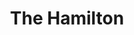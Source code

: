 ---
layout: place
title: The Hamilton
permalink: /district-of-columbia/washington/the-hamilton.html
stateAbbr: DC
stateName: District of Columbia
cityName: Washington
seo:
  type: restaurant
  links: https://www.thehamiltondc.com/
place_id: ChIJ0zjVx5e3t4kRPiQqmswuh9c
photos:
  - name: >-
      places/ChIJ0zjVx5e3t4kRPiQqmswuh9c/photos/AeeoHcLPK5MxgGQGbriyBsNpRqjRWH9kONuJ04-cXaiC5FhWYzYigEzy3enOXeKQRZ_Xx18t0R-SvP2043VBOxcm6hhz45O32TR87AIU9emp1YuMP-BaTZz8MiHaA7E9qzj1zfA6x0fvLg0b2siobHD43t67xEEDXq6rP4NLyrftDJ-XUzaRZB9n7Kq8_txjKCQ5XeCdKNzueVQf3DjzeTgrBUToUeEMaC_gNqpELb0khOrsBmrocwm_pefD3inDLh16qVvjTOXAbAFAkiuti7WHHN5-K4XS0nwlJUvqMKHvOBcmSg
    widthPx: 4320
    heightPx: 2880
    authorAttributions:
      - displayName: The Hamilton
        uri: https://maps.google.com/maps/contrib/103036502084943676218
        photoUri: >-
          https://lh3.googleusercontent.com/a-/ALV-UjVO3-F5aO5j5esYcSX4jlP4ihk8-i8e-psdkXz7LpWff__RsJI0=s100-p-k-no-mo
    flagContentUri: >-
      https://www.google.com/local/imagery/report/?cb_client=maps_api_places.places_api&image_key=!1e10!2sAF1QipNexydivJCAR1PVxdJBi_d8ymsIRS0ePaRRWaLV&hl=en-US
    googleMapsUri: >-
      https://www.google.com/maps/place//data=!3m4!1e2!3m2!1sAF1QipNexydivJCAR1PVxdJBi_d8ymsIRS0ePaRRWaLV!2e10!4m2!3m1!1s0x89b7b797c7d538d3:0xd7872ecc9a2a243e
  - name: >-
      places/ChIJ0zjVx5e3t4kRPiQqmswuh9c/photos/AeeoHcJaLXX0Nc2DDyuk8BtQar0__L2dbRBmtg_SXF2bTBxqT_oxDCRFanUCW4FZ--ggUaIARIXBDPoSxgdoShNFI5ooVRKfl9DVqIQ2rkTMKCLk9KJo0XdrGEmpOLLepA2NfHxQq4LTfUomlrXiO_YySHumVCTjfCLd6vdcZA0K_NhczECrj993I4DFH9PknQ9V8fRXFInU3zdZxvE-9EKLX4x9tBnxVKnyrb4tv0kwEjo0r-gDob4xp8Ij3Oim2cNU-NoUIyyQ40TzE0HQIrYluTDbQUQvxV-9-RlGgMUjt0CYjtvBqLKxyzr66ML0ELGEcQONbfmWWspcCdxrrw1iWskJJUGObz-XOp266z9fSva-3nV-ng98KF_Q4mLhHq7veKcSxdNJ2D7tBmpgmlM3cNJ0l-IxsDTJD6OEgM2DYKjc0GTt
    widthPx: 4800
    heightPx: 3600
    authorAttributions:
      - displayName: Edel Lala
        uri: https://maps.google.com/maps/contrib/113235938724027892276
        photoUri: >-
          https://lh3.googleusercontent.com/a-/ALV-UjVGuBEaXfAOKFVB43DmZRrBr_e4simuquog9MQflHtMDt2KIELC=s100-p-k-no-mo
    flagContentUri: >-
      https://www.google.com/local/imagery/report/?cb_client=maps_api_places.places_api&image_key=!1e10!2sCIHM0ogKEICAgMDIr_WFsgE&hl=en-US
    googleMapsUri: >-
      https://www.google.com/maps/place//data=!3m4!1e2!3m2!1sCIHM0ogKEICAgMDIr_WFsgE!2e10!4m2!3m1!1s0x89b7b797c7d538d3:0xd7872ecc9a2a243e
  - name: >-
      places/ChIJ0zjVx5e3t4kRPiQqmswuh9c/photos/AeeoHcIuVgnDrFDVkKrDdDa9Ys58OpQsWOIhrbhCfupcZjAb-4_BRrHphaIKLiiDM0Ow5h7tENOebBqTYe2CVzSkjyigzpWhNVjS2H4x-tTbTmmRL8yDVmQ6NrpSsAKGoZKXS5DfskWL9qZqQr6rppMuGmLTEmFhdQwMg1W5p4ZNJ5juRW4N6Uilf8ug58ZZGy940VXMzkWKwnzH9U_hORBdGjdYaovqmjfFMUYpcI7XStbfwEzhFFFaPwdInoFFaaXj7FPwNJdcsEPk1Za-IlQEuYr3px7C12Ec6TwevmfIaSaCyA
    widthPx: 3841
    heightPx: 2561
    authorAttributions:
      - displayName: The Hamilton
        uri: https://maps.google.com/maps/contrib/103036502084943676218
        photoUri: >-
          https://lh3.googleusercontent.com/a-/ALV-UjVO3-F5aO5j5esYcSX4jlP4ihk8-i8e-psdkXz7LpWff__RsJI0=s100-p-k-no-mo
    flagContentUri: >-
      https://www.google.com/local/imagery/report/?cb_client=maps_api_places.places_api&image_key=!1e10!2sAF1QipPNBknx98gB52rrGlTnYYHrRYw0iF7W6DU3nNqw&hl=en-US
    googleMapsUri: >-
      https://www.google.com/maps/place//data=!3m4!1e2!3m2!1sAF1QipPNBknx98gB52rrGlTnYYHrRYw0iF7W6DU3nNqw!2e10!4m2!3m1!1s0x89b7b797c7d538d3:0xd7872ecc9a2a243e
  - name: >-
      places/ChIJ0zjVx5e3t4kRPiQqmswuh9c/photos/AeeoHcLmATeXU5CHh7Dwh7td_TrwAkakEpY-MmR55xFxBbx1gRtcfPy4YEmtLKNJrcAaTxj22amxvuaURi4mlvkZN7SiLXuDkNmVrp5uy09OXIKUF8BcJK24bvJjrChMbR4HWyNx-BEGyzYaikYFNgMzoyFAZBLE5Fnb0nR9FKdUWDC_RRPRKxbFPDDqjJSrbkAWHkEU9YM18OgXaaStq8G2DZRHMykR5I5vlANZ5lQnFs63tzuD2-luM4t7ILT1G5Fm_TQuJK23hSH0B3vz_Y15uujTeOS42hLr1dhermfn7rSGNiZrUo4v64fmk373uGsIa_bhD1tRtuxYeK0-Jnf8fieEbvURcGtH4LoocvN9ucpgKvEofUQE_bSw4ebVloAuEGujdUitZ3yqTbmF4jBW_YuSXy1OcSszzm3aaqL1Ewvbl0E
    widthPx: 4800
    heightPx: 3600
    authorAttributions:
      - displayName: Kirill Bogoslovskii
        uri: https://maps.google.com/maps/contrib/105387125841654742972
        photoUri: >-
          https://lh3.googleusercontent.com/a-/ALV-UjWsKeZjkaxy2oG4PgantIqqs2HsO9P8dYTv20eL_Y9Shv6vTVw2Rg=s100-p-k-no-mo
    flagContentUri: >-
      https://www.google.com/local/imagery/report/?cb_client=maps_api_places.places_api&image_key=!1e10!2sCIHM0ogKEICAgMCIh5GssQE&hl=en-US
    googleMapsUri: >-
      https://www.google.com/maps/place//data=!3m4!1e2!3m2!1sCIHM0ogKEICAgMCIh5GssQE!2e10!4m2!3m1!1s0x89b7b797c7d538d3:0xd7872ecc9a2a243e
  - name: >-
      places/ChIJ0zjVx5e3t4kRPiQqmswuh9c/photos/AeeoHcJwTWA3ZodDKBcriPlKeQbS5HJIPtpmANvFAOwxG57HPcJ1uEmqHZXUOiO27klaYkwyafVzShtKxX1Ph8TE1bgTRRF6ymh6ENuqi_yJuk5O8mfh8t8oGGX3NKGHSmLnqPCaSlnAK0AHtjAOEKMDLlDnXY92gadRACTrATR7zf5C_sX6HHGtaFlk0Uek2SUMIg_dDb81gdQ67ej7KzBOGZlqvYymLxc8HOb3Q-HHt34cnGP5VP5esTshTIqzr_bTXGNP54-oLVx_Auxv2VeA0udDmDUCYB61ZzkHF4O_23Q4VP4ahmTyjQ7wF5lo3iB4UxQteMC59Yre9q4CgAyCIVfyZEHRjHIXxpKF6Oe9c0uoAxWSz61_Ui0B6xPv7BymDdJ2FQ-iqUeb14ixtf7Vwj2FNnf_qmRySgmEaY8JBRVmLQ
    widthPx: 1743
    heightPx: 1576
    authorAttributions:
      - displayName: Dario Mirski
        uri: https://maps.google.com/maps/contrib/105576028219949544272
        photoUri: >-
          https://lh3.googleusercontent.com/a/ACg8ocLmR1GhLP5OvoCaP9UsKAf6y-RNEz6o-cODI17Q2goiWLPKPw=s100-p-k-no-mo
    flagContentUri: >-
      https://www.google.com/local/imagery/report/?cb_client=maps_api_places.places_api&image_key=!1e10!2sCIHM0ogKEICAgMCIzrCbHw&hl=en-US
    googleMapsUri: >-
      https://www.google.com/maps/place//data=!3m4!1e2!3m2!1sCIHM0ogKEICAgMCIzrCbHw!2e10!4m2!3m1!1s0x89b7b797c7d538d3:0xd7872ecc9a2a243e
  - name: >-
      places/ChIJ0zjVx5e3t4kRPiQqmswuh9c/photos/AeeoHcLJY3nbAtJvQJqNNz9tP8RDjR98GmgE0tRHqlCp3x-ySwWuT7mM4FWHwcyWiDabSNW-L2EnVUA9vbZvCguCOi9x7aa_mVQrTuhHoW1TJWQQrlwiRRoj4c6CRxhy2upIeRZRfm1KEvnBdf-ibqvENmDudyr284-efcuARccgnQFjFBGD2HVux9ES_1eDL8kNmSC36MqXqVw6LnoMJUgBbuEnkbzrhun0PiOQc8SHIFSTlJzoDH48KcLlxTEi8NfuNyzyGSF7m4mr-g0f5gT4fAAwtx-cAFmblhaoaR46ljJa4Q
    widthPx: 947
    heightPx: 800
    authorAttributions:
      - displayName: The Hamilton
        uri: https://maps.google.com/maps/contrib/103036502084943676218
        photoUri: >-
          https://lh3.googleusercontent.com/a-/ALV-UjVO3-F5aO5j5esYcSX4jlP4ihk8-i8e-psdkXz7LpWff__RsJI0=s100-p-k-no-mo
    flagContentUri: >-
      https://www.google.com/local/imagery/report/?cb_client=maps_api_places.places_api&image_key=!1e10!2sAF1QipN4-z29R_lAtpCsHkoX_0K_Nsf5lSdySb9pogT3&hl=en-US
    googleMapsUri: >-
      https://www.google.com/maps/place//data=!3m4!1e2!3m2!1sAF1QipN4-z29R_lAtpCsHkoX_0K_Nsf5lSdySb9pogT3!2e10!4m2!3m1!1s0x89b7b797c7d538d3:0xd7872ecc9a2a243e
  - name: >-
      places/ChIJ0zjVx5e3t4kRPiQqmswuh9c/photos/AeeoHcLb30m08UruxAUCPdPTCpTVEidm_HEZFKnp6WwBv-p59kW3ouNTltnAkeasqY4e42dRX0cuHfSVQ9umGTLELsb1mShAnseKFyaJrY7MdFfJmfOn1bk0uZwFbLK0V673elCLghM5itLnXSJljnfKWzrf0oo544rqub5F9i7pRa_i5kZ5y0bVPLS61BAszy5k5EGQVz61RRxUeldCjWvUs2jO35cXe88_AAug884-d7t8HRA4tRDXey_jhDks_efPh5Hv8XNRPE2GDB1ORu703ET5ZZrblLTFrnCzz7qtJ6-GUrnNkImeQNDIwBwsWz4ODADsF5c5djWzlAcUHf1hWLGlvwbsWbATaGE3r1GGZMBNllLBunsIgEebHabpdaBa604hIQMHrrCoXdgW2v9MoE11UBU9e6bHQPQIr0aelJsr_44h
    widthPx: 4624
    heightPx: 3472
    authorAttributions:
      - displayName: Emma Cobert
        uri: https://maps.google.com/maps/contrib/117567416219630118483
        photoUri: >-
          https://lh3.googleusercontent.com/a-/ALV-UjV0vyg5zDrBLBoE0fErcMhpcz8SJVL2feX3rYuk5G7P7gd8gy3Z=s100-p-k-no-mo
    flagContentUri: >-
      https://www.google.com/local/imagery/report/?cb_client=maps_api_places.places_api&image_key=!1e10!2sCIHM0ogKEICAgICfq5-zowE&hl=en-US
    googleMapsUri: >-
      https://www.google.com/maps/place//data=!3m4!1e2!3m2!1sCIHM0ogKEICAgICfq5-zowE!2e10!4m2!3m1!1s0x89b7b797c7d538d3:0xd7872ecc9a2a243e
  - name: >-
      places/ChIJ0zjVx5e3t4kRPiQqmswuh9c/photos/AeeoHcL-ZW1CEpNUFqX_cjZZAJaVktVq8SW_46Ix7mAptwtBiaLtIZ9yveNx3AhppL38YJp3C0wPDwpA-aksAh7sWGpWqkrq9_NGdDgCiQK9IIwF7oy_r2CrN41gVRwe5sYaupvItUEwaB1l0aZesimlU_DfIBybg_yfIy5B8pxOvX2tgSbxht_vCsAaA8KKBl-40WgAiKryFyQnnlvEGLv2r7tY20XSfMw50sTQ7bBsdqRYlfwH3CdF4x1caaRSJ252Ka2DZGHwHMHqnoBWNdycGFhzDRoQFbwH6nM_oO2LOm_IUA_QWcdg5w43I0HMVd6jO9pLIfJlgaLYY7RL98hU2LuO_r_PYNTNIba-b0SthWI-vCspEDH3yPoVhcZyLck_C9jV2stAG_Qu_OmMVlx-ICnnkO2ziK7cYnc5ZMLHbLxFak1R
    widthPx: 3600
    heightPx: 4800
    authorAttributions:
      - displayName: Satish Shikhare
        uri: https://maps.google.com/maps/contrib/108427399698816213863
        photoUri: >-
          https://lh3.googleusercontent.com/a-/ALV-UjXfXDmDpMfuXilMSS8nHhMleGrZ9OAq407iVIoVpT-_M87ZvzbK=s100-p-k-no-mo
    flagContentUri: >-
      https://www.google.com/local/imagery/report/?cb_client=maps_api_places.places_api&image_key=!1e10!2sCIHM0ogKEICAgICvjsO5iAE&hl=en-US
    googleMapsUri: >-
      https://www.google.com/maps/place//data=!3m4!1e2!3m2!1sCIHM0ogKEICAgICvjsO5iAE!2e10!4m2!3m1!1s0x89b7b797c7d538d3:0xd7872ecc9a2a243e
  - name: >-
      places/ChIJ0zjVx5e3t4kRPiQqmswuh9c/photos/AeeoHcIb4mjk0kIppEYyiLASEBZJ7kIReghic8VmOYMSGkkkrLTutQNvrJPgf30BFpZVi06pIWNWKOMsLfGg6sz0S1u88XursaHm49YdW_jQaXtBgpJYcuUVny4ZaIxHdnY4nmMiv_19KtQv11i1xuHH3inIxnmQ_GKDzFmATcouJZxDyXWY_4f37xz4K3_3aXlNv1sFpUtAumLGKn8NUERSKf3cA9pw7gkIeWcSBcyaSLHBq79zkvr-XtLl0XfSzpd809XLxydKzRVndAU-B1TZ3B4mWRb8f3WsrW4-F79dpERfAdBiyQMyd-7hgsDScqpP_hXm_EQanjWJdUiCcu9v_2Nn6Zy0AGQ-oL54t-43I7wLBJXHFCetHoorsukIkrz2Vj2UJ-WIy7C8l6jm6o-ajqeCNzgPXhy5REV8XVlaSDDp3g
    widthPx: 4080
    heightPx: 3072
    authorAttributions:
      - displayName: Sean B
        uri: https://maps.google.com/maps/contrib/118135978568226268136
        photoUri: >-
          https://lh3.googleusercontent.com/a/ACg8ocJ6X7QY7mx3J8WiVgMbptwICzMsZzn-7OF-60bZQPUUEKc3XQ=s100-p-k-no-mo
    flagContentUri: >-
      https://www.google.com/local/imagery/report/?cb_client=maps_api_places.places_api&image_key=!1e10!2sCIHM0ogKEICAgICLp8LcUw&hl=en-US
    googleMapsUri: >-
      https://www.google.com/maps/place//data=!3m4!1e2!3m2!1sCIHM0ogKEICAgICLp8LcUw!2e10!4m2!3m1!1s0x89b7b797c7d538d3:0xd7872ecc9a2a243e
  - name: >-
      places/ChIJ0zjVx5e3t4kRPiQqmswuh9c/photos/AeeoHcJOKqRZhA7_z4TMhYiyk5cR4sYcFPCoWft8H2VyQCRynTUO5OA2ZWXZjFzieRHwuEKGNHdMClJce0I8gHxmoYAyd-3rcceUx8PqYP-XTuK4NkhfzQwtXWdSsmiP1zPTIUawBXNNLir1pn8NOgpPfdwbSKxaHvOwXoqZ1M_5iAXy5AXCaHkOmzS-0UsHy7z4UPE0sFWqIZsHja1g9q_znjmvFLZgRlqapzpdZ83ezni25bhRqBwFDfyeUUCkAHsUlhdM5A_wWf8wbis63OgVgg1zP315XVHEiO6N3JsE_dDxRs5fRRCgsgJnQ43v0bFyB32HcNPbJ2aMbGY2cyMRF3aZR748W4cWj9daOIxaG9_gvBeC5FXfqU88adfiBTnh4_NTIycjeejqer4hUk3590EKBit5eruU87wSEdCKWxEgtDSX
    widthPx: 3600
    heightPx: 4800
    authorAttributions:
      - displayName: Satish Shikhare
        uri: https://maps.google.com/maps/contrib/108427399698816213863
        photoUri: >-
          https://lh3.googleusercontent.com/a-/ALV-UjXfXDmDpMfuXilMSS8nHhMleGrZ9OAq407iVIoVpT-_M87ZvzbK=s100-p-k-no-mo
    flagContentUri: >-
      https://www.google.com/local/imagery/report/?cb_client=maps_api_places.places_api&image_key=!1e10!2sCIHM0ogKEICAgICvjsO58AE&hl=en-US
    googleMapsUri: >-
      https://www.google.com/maps/place//data=!3m4!1e2!3m2!1sCIHM0ogKEICAgICvjsO58AE!2e10!4m2!3m1!1s0x89b7b797c7d538d3:0xd7872ecc9a2a243e
address: 600 14th St NW, Washington, DC 20005, USA
street: 600 14th St NW
city: Washington
state: DC
zip: '20005'
country: USA
neighborhood: Northwest Washington
latitude: '38.897538'
longitude: '-77.032187'
accessibility_options:
  wheelchairAccessibleEntrance: true
  wheelchairAccessibleRestroom: true
  wheelchairAccessibleSeating: true
business_status: OPERATIONAL
name: The Hamilton
google_maps_links:
  directionsUri: >-
    https://www.google.com/maps/dir//''/data=!4m7!4m6!1m1!4e2!1m2!1m1!1s0x89b7b797c7d538d3:0xd7872ecc9a2a243e!3e0
  placeUri: https://maps.google.com/?cid=15530433296305103934
  writeAReviewUri: >-
    https://www.google.com/maps/place//data=!4m3!3m2!1s0x89b7b797c7d538d3:0xd7872ecc9a2a243e!12e1
  reviewsUri: >-
    https://www.google.com/maps/place//data=!4m4!3m3!1s0x89b7b797c7d538d3:0xd7872ecc9a2a243e!9m1!1b1
  photosUri: >-
    https://www.google.com/maps/place//data=!4m3!3m2!1s0x89b7b797c7d538d3:0xd7872ecc9a2a243e!10e5
primary_type: American Restaurant
opening_hours:
  regular: null
  current: null
secondary_opening_hours:
  regular:
    weekdayDescriptions: null
    type: null
  current:
    weekdayDescriptions: null
    type: null
phone: (202) 787-1000
price_level: PRICE_LEVEL_MODERATE
price_range: null
rating: '4.5'
rating_count: 0
website: https://www.thehamiltondc.com/
description: >-
  Explore The Hamilton in Washington, DC$$$The Hamilton in Washington, DC,
  stands out as a vibrant American eatery blending lively vibes with a diverse
  menu that appeals to various tastes, including fresh seafood and creative
  twists on classics. This spot features a spacious interior with beautiful
  architecture and live music downstairs, making it ideal for casual gatherings
  or relaxed evenings out. Patrons appreciate the attentive service and
  welcoming atmosphere, complemented by options like outdoor seating and
  accessibility features for all visitors. If you're seeking top-rated dining
  experiences in the area, The Hamilton offers a mix of hearty dishes and
  refreshing cocktails that highlight its commitment to quality and variety.
generative_summary: >-
  Explore The Hamilton in Washington, DC$$$The Hamilton in Washington, DC,
  stands out as a vibrant American eatery blending lively vibes with a diverse
  menu that appeals to various tastes, including fresh seafood and creative
  twists on classics. This spot features a spacious interior with beautiful
  architecture and live music downstairs, making it ideal for casual gatherings
  or relaxed evenings out. Patrons appreciate the attentive service and
  welcoming atmosphere, complemented by options like outdoor seating and
  accessibility features for all visitors. If you're seeking top-rated dining
  experiences in the area, The Hamilton offers a mix of hearty dishes and
  refreshing cocktails that highlight its commitment to quality and variety.
generative_disclosure: Summarized by AI using the Grok-3-Mini model.
reviews:
  - name: >-
      places/ChIJ0zjVx5e3t4kRPiQqmswuh9c/reviews/ChdDSUhNMG9nS0VJQ0FnTUNJMHNmUXVRRRAB
    relativePublishTimeDescription: a week ago
    rating: 5
    text:
      text: >-
        Perfect Simplicity: A Return to The Hamilton


        As DC residents, my wife and I have come to appreciate restaurants that
        blend quality, atmosphere, and consistency. Our recent dinner at The
        Hamilton, a repeat visit during the vibrant Cherry Blossom season, once
        again confirmed its place among the city’s most satisfying dining
        experiences. “Perfect Simplicity” best describes our evening—not because
        the dishes were simple in execution, but because everything felt
        effortlessly right.


        🌸 The Cherry Blossom Glow: Atmosphere & Service

        With DC in full bloom and visitors flowing in from across the country
        and abroad, The Hamilton was lively and energetic. The space was
        bustling but never chaotic, and the service stood out—attentive,
        polished, and unhurried, allowing us to fully enjoy each course in
        comfort.


        🍜 Starter: Miso Soup

        I began with the Miso Soup, which turned out to be a quiet revelation.
        The broth was velvety and savory, its umami notes deepened by shiitake
        mushrooms sliced to perfection, silky tofu, scallions, and the subtle
        marine touch of seaweed. This was a dish in harmony—elegant, balanced,
        and deeply satisfying.


        🧀 Shared Starter: Grayson Cheese Plate

        We shared the Grayson cheese, part of the American Farmhouse Cheese
        selection, and it delivered a beautiful range of flavors and textures.
        The semi-soft, aromatic cow’s milk cheese was accompanied by pickled red
        onions with a delightful crunch, tangy and vibrant. The cranberry walnut
        bread was both chewy and fragrant, and the two accompanying spreads
        added complexity—one fig-forward and sweet, the other earthy and savory.
        It was a starter that invited slow bites and long conversation.


        🍝 Main: Classic Meatballs & Pomodoro

        I followed with the Classic Meatballs & Pomodoro—an unfussy but
        comforting dish done impeccably well. The meatballs were tender and
        well-seasoned, nestled in a bright and savory pomodoro sauce, with a
        base of Parmesan polenta that was creamy, rich, and wonderfully
        textured. It felt like something straight out of a rustic Italian
        kitchen.


        🥪 Her Main: Roasted Turkey Sandwich

        My wife enjoyed the Roasted Turkey Sandwich, built on everything
        ciabatta and layered with pimento cheese, bacon, lettuce, tomato, and
        scallion aioli. She noted the turkey’s shaved texture, which gave the
        sandwich a light yet satisfying mouthfeel. The flavors were vibrant and
        well-integrated, especially the subtle heat of the pimento cheese and
        the crisp, smoky bacon. Served with golden, perfectly crisped fries, it
        was hearty and delightful.


        🍷 A Place We’ll Keep Coming Back To

        While we are still getting to know DC’s full culinary landscape, The
        Hamilton has quickly become a favorite—a spot that balances
        crowd-pleasing versatility with thoughtful execution. The space is
        elegant yet relaxed, the menu broad but curated, and the service
        consistently warm and professional.


        Whether it’s a simple bowl of soup or a full entrée, The Hamilton
        doesn’t overreach—it delivers with confidence and care, and that makes
        it one of the most dependable and rewarding dining options in downtown
        DC.


        Rating: 5/5

        Standouts: Miso Soup, Grayson Cheese Plate, Classic Meatballs

        Vibe: Warm, lively, welcoming—great for both locals and visitors

        Would we return? Absolutely. Again and again.

        Prior Visit:

        We stopped a week ago in for an early dinner at The Hamilton in DC and
        had a wonderful experience. I went with the Cobb salad, and my wife had
        Evan’s Chicken — both were delicious and beautifully prepared. The
        atmosphere struck the perfect balance: stylish and energetic, yet still
        warm and welcoming. It felt very DC, in the best possible way. The staff
        was friendly and attentive, making the whole experience even more
        enjoyable. We’ll definitely be back, we we have done recently before
        this visit. Definitively we are becoming regular customers
      languageCode: en
    originalText:
      text: >-
        Perfect Simplicity: A Return to The Hamilton


        As DC residents, my wife and I have come to appreciate restaurants that
        blend quality, atmosphere, and consistency. Our recent dinner at The
        Hamilton, a repeat visit during the vibrant Cherry Blossom season, once
        again confirmed its place among the city’s most satisfying dining
        experiences. “Perfect Simplicity” best describes our evening—not because
        the dishes were simple in execution, but because everything felt
        effortlessly right.


        🌸 The Cherry Blossom Glow: Atmosphere & Service

        With DC in full bloom and visitors flowing in from across the country
        and abroad, The Hamilton was lively and energetic. The space was
        bustling but never chaotic, and the service stood out—attentive,
        polished, and unhurried, allowing us to fully enjoy each course in
        comfort.


        🍜 Starter: Miso Soup

        I began with the Miso Soup, which turned out to be a quiet revelation.
        The broth was velvety and savory, its umami notes deepened by shiitake
        mushrooms sliced to perfection, silky tofu, scallions, and the subtle
        marine touch of seaweed. This was a dish in harmony—elegant, balanced,
        and deeply satisfying.


        🧀 Shared Starter: Grayson Cheese Plate

        We shared the Grayson cheese, part of the American Farmhouse Cheese
        selection, and it delivered a beautiful range of flavors and textures.
        The semi-soft, aromatic cow’s milk cheese was accompanied by pickled red
        onions with a delightful crunch, tangy and vibrant. The cranberry walnut
        bread was both chewy and fragrant, and the two accompanying spreads
        added complexity—one fig-forward and sweet, the other earthy and savory.
        It was a starter that invited slow bites and long conversation.


        🍝 Main: Classic Meatballs & Pomodoro

        I followed with the Classic Meatballs & Pomodoro—an unfussy but
        comforting dish done impeccably well. The meatballs were tender and
        well-seasoned, nestled in a bright and savory pomodoro sauce, with a
        base of Parmesan polenta that was creamy, rich, and wonderfully
        textured. It felt like something straight out of a rustic Italian
        kitchen.


        🥪 Her Main: Roasted Turkey Sandwich

        My wife enjoyed the Roasted Turkey Sandwich, built on everything
        ciabatta and layered with pimento cheese, bacon, lettuce, tomato, and
        scallion aioli. She noted the turkey’s shaved texture, which gave the
        sandwich a light yet satisfying mouthfeel. The flavors were vibrant and
        well-integrated, especially the subtle heat of the pimento cheese and
        the crisp, smoky bacon. Served with golden, perfectly crisped fries, it
        was hearty and delightful.


        🍷 A Place We’ll Keep Coming Back To

        While we are still getting to know DC’s full culinary landscape, The
        Hamilton has quickly become a favorite—a spot that balances
        crowd-pleasing versatility with thoughtful execution. The space is
        elegant yet relaxed, the menu broad but curated, and the service
        consistently warm and professional.


        Whether it’s a simple bowl of soup or a full entrée, The Hamilton
        doesn’t overreach—it delivers with confidence and care, and that makes
        it one of the most dependable and rewarding dining options in downtown
        DC.


        Rating: 5/5

        Standouts: Miso Soup, Grayson Cheese Plate, Classic Meatballs

        Vibe: Warm, lively, welcoming—great for both locals and visitors

        Would we return? Absolutely. Again and again.

        Prior Visit:

        We stopped a week ago in for an early dinner at The Hamilton in DC and
        had a wonderful experience. I went with the Cobb salad, and my wife had
        Evan’s Chicken — both were delicious and beautifully prepared. The
        atmosphere struck the perfect balance: stylish and energetic, yet still
        warm and welcoming. It felt very DC, in the best possible way. The staff
        was friendly and attentive, making the whole experience even more
        enjoyable. We’ll definitely be back, we we have done recently before
        this visit. Definitively we are becoming regular customers
      languageCode: en
    authorAttribution:
      displayName: Dario Mirski
      uri: https://www.google.com/maps/contrib/105576028219949544272/reviews
      photoUri: >-
        https://lh3.googleusercontent.com/a/ACg8ocLmR1GhLP5OvoCaP9UsKAf6y-RNEz6o-cODI17Q2goiWLPKPw=s128-c0x00000000-cc-rp-mo-ba3
    publishTime: '2025-04-01T23:44:37.135622Z'
    flagContentUri: >-
      https://www.google.com/local/review/rap/report?postId=ChdDSUhNMG9nS0VJQ0FnTUNJMHNmUXVRRRAB&d=17924085&t=1
    googleMapsUri: >-
      https://www.google.com/maps/reviews/data=!4m6!14m5!1m4!2m3!1sChdDSUhNMG9nS0VJQ0FnTUNJMHNmUXVRRRAB!2m1!1s0x89b7b797c7d538d3:0xd7872ecc9a2a243e
  - name: >-
      places/ChIJ0zjVx5e3t4kRPiQqmswuh9c/reviews/ChdDSUhNMG9nS0VJQ0FnTUN3NmVPSTJnRRAB
    relativePublishTimeDescription: 3 weeks ago
    rating: 4
    text:
      text: >-
        Last week, a friend and I visited The Hamilton for Happy Hour. While it
        wasn't my friend's first time there, it was my first experience dining
        at the restaurant. The place is quite large, featuring several different
        seating areas. We chose a table towards the back, which was nice since
        the front area was packed.


        Initially, Kate was our server, and she was fantastic—very attentive and
        helpful in assisting us with our roll selections. Once Kate's shift
        ended, we were served by Erin. Erin was pleasant, but she wasn't as
        attentive as Kate had been.


        We ordered a variety of sushi rolls, and I also tried the cream of crab
        soup. The soup arrived first. It had a good flavor, but I found it a bit
        bland for my taste; however, it was full of crab, which I really
        enjoyed. The sushi rolls were decent, but I've definitely had better
        before. Each of us ordered three rolls: my friend had the Tsunami,
        Crunchy Tuna, and Rainbow rolls, while I chose the Caterpillar,
        Firecracker, and King Toro rolls. Our favorites were the Rainbow and
        King Toro rolls.


        If you're unsure about what to eat, The Hamilton offers a wide selection
        of options to choose from.
      languageCode: en
    originalText:
      text: >-
        Last week, a friend and I visited The Hamilton for Happy Hour. While it
        wasn't my friend's first time there, it was my first experience dining
        at the restaurant. The place is quite large, featuring several different
        seating areas. We chose a table towards the back, which was nice since
        the front area was packed.


        Initially, Kate was our server, and she was fantastic—very attentive and
        helpful in assisting us with our roll selections. Once Kate's shift
        ended, we were served by Erin. Erin was pleasant, but she wasn't as
        attentive as Kate had been.


        We ordered a variety of sushi rolls, and I also tried the cream of crab
        soup. The soup arrived first. It had a good flavor, but I found it a bit
        bland for my taste; however, it was full of crab, which I really
        enjoyed. The sushi rolls were decent, but I've definitely had better
        before. Each of us ordered three rolls: my friend had the Tsunami,
        Crunchy Tuna, and Rainbow rolls, while I chose the Caterpillar,
        Firecracker, and King Toro rolls. Our favorites were the Rainbow and
        King Toro rolls.


        If you're unsure about what to eat, The Hamilton offers a wide selection
        of options to choose from.
      languageCode: en
    authorAttribution:
      displayName: Carmen Hall
      uri: https://www.google.com/maps/contrib/106747537221789362099/reviews
      photoUri: >-
        https://lh3.googleusercontent.com/a-/ALV-UjU0fyPzV6YVmo6szTygS5JzqDClwph4sBgY0vJIBy95FzBbBTQ=s128-c0x00000000-cc-rp-mo-ba4
    publishTime: '2025-03-19T19:10:20.781985Z'
    flagContentUri: >-
      https://www.google.com/local/review/rap/report?postId=ChdDSUhNMG9nS0VJQ0FnTUN3NmVPSTJnRRAB&d=17924085&t=1
    googleMapsUri: >-
      https://www.google.com/maps/reviews/data=!4m6!14m5!1m4!2m3!1sChdDSUhNMG9nS0VJQ0FnTUN3NmVPSTJnRRAB!2m1!1s0x89b7b797c7d538d3:0xd7872ecc9a2a243e
  - name: >-
      places/ChIJ0zjVx5e3t4kRPiQqmswuh9c/reviews/ChZDSUhNMG9nS0VJQ0FnTUNnMXZmVURBEAE
    relativePublishTimeDescription: a month ago
    rating: 5
    text:
      text: >-
        I had an excellent experience at The Hamilton! The food was
        outstanding—fresh, flavorful, and beautifully presented. The service was
        just as impressive, with attentive and friendly staff making sure
        everything was perfect.


        The restaurant itself is spotless, well-maintained, and has a welcoming
        atmosphere. It’s a great spot for any occasion—whether you're here for a
        business meeting, a romantic dinner, or just a nice meal with friends
        and family.


        The prices are very reasonable for the quality and experience you get. I
        highly recommend The Hamilton to anyone looking for a top-tier dining
        experience.
      languageCode: en
    originalText:
      text: >-
        I had an excellent experience at The Hamilton! The food was
        outstanding—fresh, flavorful, and beautifully presented. The service was
        just as impressive, with attentive and friendly staff making sure
        everything was perfect.


        The restaurant itself is spotless, well-maintained, and has a welcoming
        atmosphere. It’s a great spot for any occasion—whether you're here for a
        business meeting, a romantic dinner, or just a nice meal with friends
        and family.


        The prices are very reasonable for the quality and experience you get. I
        highly recommend The Hamilton to anyone looking for a top-tier dining
        experience.
      languageCode: en
    authorAttribution:
      displayName: Franklin Duharte
      uri: https://www.google.com/maps/contrib/109447006042371123104/reviews
      photoUri: >-
        https://lh3.googleusercontent.com/a/ACg8ocLrrnomVsdmabwxR6x6xKh5SZhvROARLfdigTwMklWxmMM3yg=s128-c0x00000000-cc-rp-mo-ba5
    publishTime: '2025-02-17T01:41:25.574738Z'
    flagContentUri: >-
      https://www.google.com/local/review/rap/report?postId=ChZDSUhNMG9nS0VJQ0FnTUNnMXZmVURBEAE&d=17924085&t=1
    googleMapsUri: >-
      https://www.google.com/maps/reviews/data=!4m6!14m5!1m4!2m3!1sChZDSUhNMG9nS0VJQ0FnTUNnMXZmVURBEAE!2m1!1s0x89b7b797c7d538d3:0xd7872ecc9a2a243e
  - name: >-
      places/ChIJ0zjVx5e3t4kRPiQqmswuh9c/reviews/ChdDSUhNMG9nS0VJQ0FnTUNna3ZhYW5BRRAB
    relativePublishTimeDescription: a month ago
    rating: 5
    text:
      text: >-
        My partner and I went for Valentine's day and had the best time! The
        restaurant is beautiful and actually enormous with multiple dining rooms
        and bar areas. Everything we ate was delicious and the cocktails were
        good too. Will definitely come back to try the sushi!
      languageCode: en
    originalText:
      text: >-
        My partner and I went for Valentine's day and had the best time! The
        restaurant is beautiful and actually enormous with multiple dining rooms
        and bar areas. Everything we ate was delicious and the cocktails were
        good too. Will definitely come back to try the sushi!
      languageCode: en
    authorAttribution:
      displayName: Sarah Skordas
      uri: https://www.google.com/maps/contrib/101041492001422672430/reviews
      photoUri: >-
        https://lh3.googleusercontent.com/a-/ALV-UjXL3YXg8QakPvdMjPjaw9AoGIg2GVf84ltp-uOaz7kaK_smJKCIWA=s128-c0x00000000-cc-rp-mo-ba3
    publishTime: '2025-02-15T13:54:42.073196Z'
    flagContentUri: >-
      https://www.google.com/local/review/rap/report?postId=ChdDSUhNMG9nS0VJQ0FnTUNna3ZhYW5BRRAB&d=17924085&t=1
    googleMapsUri: >-
      https://www.google.com/maps/reviews/data=!4m6!14m5!1m4!2m3!1sChdDSUhNMG9nS0VJQ0FnTUNna3ZhYW5BRRAB!2m1!1s0x89b7b797c7d538d3:0xd7872ecc9a2a243e
  - name: >-
      places/ChIJ0zjVx5e3t4kRPiQqmswuh9c/reviews/ChZDSUhNMG9nS0VJQ0FnTUNJN0lISllnEAE
    relativePublishTimeDescription: a week ago
    rating: 5
    text:
      text: >-
        Look up and around at the architecture and paintings. They are very
        interesting. The bread basket was good. The branzino with no head was
        excellent! The brussel sprouts were cooked to perfection with great
        seasoning too. The truffle fries were good too! Service was excellent
        too. Two bars too. Lots of space. Book reservation on open table too.
        Packed restaurant due to cherry blossoms 🌸
      languageCode: en
    originalText:
      text: >-
        Look up and around at the architecture and paintings. They are very
        interesting. The bread basket was good. The branzino with no head was
        excellent! The brussel sprouts were cooked to perfection with great
        seasoning too. The truffle fries were good too! Service was excellent
        too. Two bars too. Lots of space. Book reservation on open table too.
        Packed restaurant due to cherry blossoms 🌸
      languageCode: en
    authorAttribution:
      displayName: C Hill
      uri: https://www.google.com/maps/contrib/106920877225653075049/reviews
      photoUri: >-
        https://lh3.googleusercontent.com/a-/ALV-UjVrhABrw0GjoxbQAq2WgYU1cup53w2kliw8al787cqhemCw20gB=s128-c0x00000000-cc-rp-mo-ba6
    publishTime: '2025-03-31T02:48:39.736133Z'
    flagContentUri: >-
      https://www.google.com/local/review/rap/report?postId=ChZDSUhNMG9nS0VJQ0FnTUNJN0lISllnEAE&d=17924085&t=1
    googleMapsUri: >-
      https://www.google.com/maps/reviews/data=!4m6!14m5!1m4!2m3!1sChZDSUhNMG9nS0VJQ0FnTUNJN0lISllnEAE!2m1!1s0x89b7b797c7d538d3:0xd7872ecc9a2a243e
review_summary: >-
  What Guests Are Buzzing About$$$Visitors often rave about the fresh and
  flavorful food at The Hamilton, with standout mentions of tasty sushi rolls
  and other well-prepared dishes that keep things exciting and satisfying. Many
  folks appreciate the friendly service and spacious layout, which make it a
  go-to for groups or solo diners looking for a welcoming vibe. While some note
  that certain items could use a bit more zest, the overall experience shines
  with reasonable prices and great cocktails that enhance any meal. It's clear
  that this place hits the mark for everything from quick bites to special
  occasions, leaving guests eager to return for more of the relaxed, enjoyable
  atmosphere.
review_disclosure: Summarized by AI using the Grok-3-Mini model.
parking_options:
  freeParkingLot: false
  paidParkingLot: true
  paidStreetParking: true
payment_options:
  acceptsCreditCards: true
  acceptsDebitCards: true
  acceptsCashOnly: false
  acceptsNfc: true
allow_dogs: null
curbside_pickup: true
delivery: true
dine_in: true
good_for_children: true
good_for_groups: true
good_for_sports: false
live_music: true
menu_for_children: true
outdoor_seating: true
reservable: true
restroom: true
serves_beer: true
serves_breakfast: true
serves_brunch: true
serves_cocktails: true
serves_coffee: true
serves_dinner: true
serves_dessert: true
serves_lunch: true
serves_vegetarian_food: true
serves_wine: true
takeout: true
update_category: pro
places_description: >-
  Hip American eatery with late hours, plus plenty of room in a live music space
  downstairs.

---